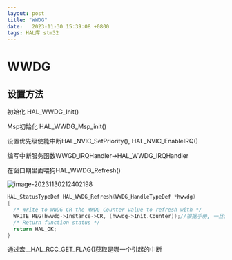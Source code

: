 ```yaml
---
layout: post
title: "WWDG" 
date:   2023-11-30 15:39:08 +0800
tags: HAL库 stm32
---
```


# WWDG

## 设置方法

初始化 HAL_WWDG_Init()

Msp初始化 HAL_WWDG_Msp_init()

设置优先级使能中断HAL_NVIC_SetPriority(), HAL_NVIC_EnableIRQ()

编写中断服务函数WWGD_IRQHandler->HAL_WWDG_IRQHandler

在窗口期里面喂狗HAL_WWDG_Refresh()

![image-20231130212402198](https://picture-01-1316374204.cos.ap-beijing.myqcloud.com/image/202311302124270.png)

```c
HAL_StatusTypeDef HAL_WWDG_Refresh(WWDG_HandleTypeDef *hwwdg)
{
  /* Write to WWDG CR the WWDG Counter value to refresh with */
  WRITE_REG(hwwdg->Instance->CR, (hwwdg->Init.Counter));//根据手册, 一旦使能, 使能位就不会受软件影响, 所以直接写入不会影响使能位的配置
  /* Return function status */
  return HAL_OK;
}
```

通过宏\_\_HAL\_RCC\_GET\_FLAG()获取是哪一个引起的中断









































